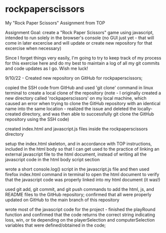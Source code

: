 # rockpaperscissors
My "Rock Paper Scissors" Assignment from TOP

Assignment Goal: create a "Rock Paper Scissors" game using javascript, intended to run solely in the browser's console (no GUI just yet - that will come in later excercise and will update or create new repository for that excercise when necessary)

Since I forget things very easily, I'm going to try to keep track of my process for this exercise here and do my best to maintain a log of all my git commits and code updates as I go. Wish me luck!

9/10/22 - Created new repository on GitHub for rockpaperscissors; 

copied the SSH code from GitHub and used 'git clone' command in linux terminal to create a local clone of the repository (note - I originally created a new directory called 'rockpaperscissors' on my local machine, which caused an error when trying to clone the GitHub repository with an identical name into the same location - realized the issue and deleted the locally-created directory, and was then able to successfully git clone the GitHub repository using the SSH code)

created index.html and javascript.js files inside the rockpaperscissors directory

setup the index.html skeleton, and in accordance with TOP instructions, included <script src="javascript.js"> </script> in the html body so that I can get used to the practice of linking an external javascript file to the html document, instead of writing all the javascript code in the html body script section

wrote a short console.log() script in the javascript.js file and then used firefox index.html command in terminal to open the html document to verify that the javascript code was properly linked into my html document (it was!)

used git add, git commit, and git push commands to add the html, js, and README files to the GitHub repository; confirmed that all were properly updated on GitHub to the main branch of this repository

wrote most of the javascript code for the project - finished the playRound function and confirmed that the code returns the correct string indicating loss, win, or tie depending on the playerSelection and computerSelection variables that were defined/obtained in the code;